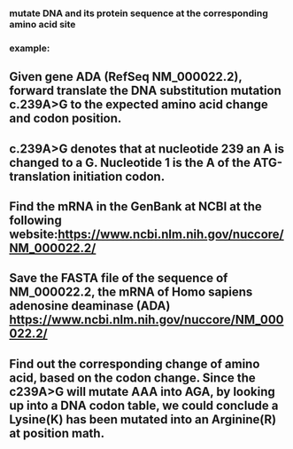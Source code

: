 ### mutate DNA and its protein sequence at the corresponding amino acid site
### example:
## Given gene ADA (RefSeq NM_000022.2), forward translate the DNA substitution mutation c.239A>G to the expected amino acid change and codon position.
## c.239A>G denotes that at nucleotide 239 an A is changed to a G. Nucleotide 1 is the A of the ATG-translation initiation codon.

## Find the mRNA in the GenBank at NCBI at the following website:https://www.ncbi.nlm.nih.gov/nuccore/NM_000022.2/
## Save the FASTA file of the sequence of NM_000022.2, the mRNA of Homo sapiens adenosine deaminase (ADA) https://www.ncbi.nlm.nih.gov/nuccore/NM_000022.2/

## Find out the corresponding change of amino acid, based on the codon change. Since the c239A>G will mutate AAA into AGA, by looking up into a DNA codon table, we could conclude a Lysine(K) has been mutated into an Arginine(R) at position math.
